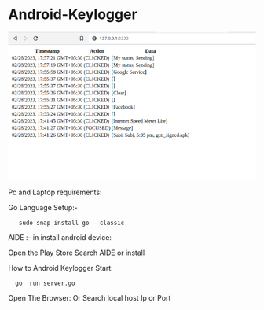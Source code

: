 # Android-Keylogger

<p> </p>
<img src="Screenshot from 2023-02-28 18-04-24.png" alt="Sorry " weight="50%" height="50%">

Pc and Laptop requirements:

Go Language Setup:-

       sudo snap install go --classic

AIDE :- in install android device:

Open the Play Store
 Search AIDE or install
 

How to Android Keylogger Start:

      go  run server.go


Open The Browser:
Or Search local host Ip or Port
